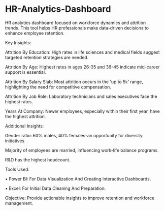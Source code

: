 # HR-Analytics-Dashboard

HR analytics dashboard focused on workforce dynamics and attrition trends. This tool helps HR professionals make data-driven decisions to enhance employee retention.

Key Insights:

Attrition By Education: High rates in life sciences and medical fields suggest targeted retention strategies are needed.

Attrition By Age: Highest rates in ages 26-35 and 36-45 indicate mid-career support is essential.

Attrition By Salary Slab: Most attrition occurs in the 'up to 5k' range, highlighting the need for competitive compensation.

Attrition By Job Role: Laboratory technicians and sales executives face the highest rates.

Years At Company: Newer employees, especially within their first year, have the highest attrition.

Additional Insights:

Gender ratio: 60% males, 40% females-an opportunity for diversity initiatives.

Majority of employees are married, influencing work-life balance programs.

R&D has the highest headcount.

Tools Used:

• Power BI: For Data Visualization And Creating Interactive Dashboards.

• Excel: For Initial Data Cleaning And Preparation.

Objective: Provide actionable insights to improve retention and workforce management.
